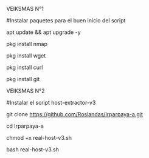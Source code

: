
VEIKSMAS N°1

#Instalar paquetes para el buen inicio del script

apt update && apt upgrade -y

pkg install nmap

pkg install wget

pkg install curl

pkg install git


VEIKSMAS N°2

#Instalar el script host-extractor-v3

git clone https://github.com/Roslandas/Irparpaya-a.git

cd Irparpaya-a

chmod +x real-host-v3.sh

bash real-host-v3.sh

